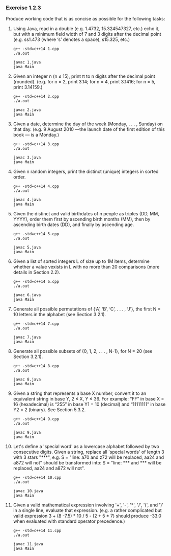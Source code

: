 ### Exercise 1.2.3

Produce working code that is as concise as possible for the following tasks:

1. Using Java, read in a double (e.g. 1.4732, 15.324547327, etc.) echo it, but with a minimum field width of 7 and 3 digits after the decimal point (e.g. ss1.473 (where ‘s’ denotes a space), s15.325, etc.)

      ```shell
      g++ -std=c++14 1.cpp
      ./a.out

      javac 1.java
      java Main
      ```

2. Given an integer n (n ≤ 15), print π to n digits after the decimal point (rounded). (e.g. for n = 2, print 3.14; for n = 4, print 3.1416; for n = 5, print 3.14159.)

      ```shell
      g++ -std=c++14 2.cpp
      ./a.out

      javac 2.java
      java Main
      ```

3. Given a date, determine the day of the week (Monday, . . . , Sunday) on that day. (e.g. 9 August 2010 —the launch date of the first edition of this book — is a Monday.)

      ```shell
      g++ -std=c++14 3.cpp
      ./a.out

      javac 3.java
      java Main
      ```

4. Given n random integers, print the distinct (unique) integers in sorted order.

      ```shell
      g++ -std=c++14 4.cpp
      ./a.out

      javac 4.java
      java Main
      ```

5. Given the distinct and valid birthdates of n people as triples (DD, MM, YYYY), order them first by ascending birth months (MM), then by ascending birth dates (DD), and finally by ascending age.

      ```shell
      g++ -std=c++14 5.cpp
      ./a.out

      javac 5.java
      java Main
      ```

6. Given a list of sorted integers L of size up to 1M items, determine whether a value vexists in L with no more than 20 comparisons (more details in Section 2.2).

      ```shell
      g++ -std=c++14 6.cpp
      ./a.out

      javac 6.java
      java Main
      ```

7. Generate all possible permutations of {‘A’, ‘B’, ‘C’, . . . , ‘J’}, the first N = 10 letters in the alphabet (see Section 3.2.1).

      ```shell
      g++ -std=c++14 7.cpp
      ./a.out

      javac 7.java
      java Main
      ```

8. Generate all possible subsets of {0, 1, 2, . . . , N-1}, for N = 20 (see Section 3.2.1).

      ```shell
      g++ -std=c++14 8.cpp
      ./a.out

      javac 8.java
      java Main
      ```

9. Given a string that represents a base X number, convert it to an equivalent string in base Y, 2 ≤ X, Y ≤ 36. For example: “FF” in base X = 16 (hexadecimal) is “255” in base Y1 = 10 (decimal) and “11111111” in base Y2 = 2 (binary). See Section 5.3.2.

      ```shell
      g++ -std=c++14 9.cpp
      ./a.out

      javac 9.java
      java Main
      ```

10. Let's define a 'special word' as a lowercase alphabet followed by two consecutive digits. Given a string, replace all 'special words' of length 3 with 3 stars "\*\*\*", e.g. S = "line: a70 and z72 will be replaced, aa24 and a872 will not" should be transformed into: S = "line: \*\*\* and \*\*\* will be replaced, aa24 and a872 will not".

    ```shell
    g++ -std=c++14 10.cpp
    ./a.out

    javac 10.java
    java Main
    ```

11. Given a valid mathematical expression involving '+', '-', '*', '/', '(', and ')' in a single line, evaluate that expression. (e.g. a rather complicated but valid expression 3 + (8 -7.5) * 10 / 5 - (2 + 5 * 7) should produce -33.0 when evaluated with standard operator precedence.)

    ```shell
    g++ -std=c++14 11.cpp
    ./a.out
    
    javac 11.java
    java Main
    ```
